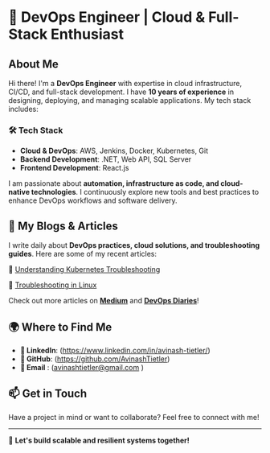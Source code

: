 # 🚀 DevOps Engineer | Cloud & Full-Stack Enthusiast

## About Me
Hi there! I'm a **DevOps Engineer** with expertise in cloud infrastructure, CI/CD, and full-stack development. I have **10 years of experience** in designing, deploying, and managing scalable applications. My tech stack includes:

### 🛠️ Tech Stack

- **Cloud & DevOps**: AWS, Jenkins, Docker, Kubernetes, Git
- **Backend Development**: .NET, Web API, SQL Server
- **Frontend Development**: React.js

I am passionate about **automation, infrastructure as code, and cloud-native technologies**. I continuously explore new tools and best practices to enhance DevOps workflows and software delivery.

## 📖 My Blogs & Articles
I write daily about **DevOps practices, cloud solutions, and troubleshooting guides**. 
Here are some of my recent articles:

📝 [Understanding Kubernetes Troubleshooting](https://devops-diaries.beehiiv.com/p/comprehensive-list-of-k8s-ecosystem-error)

📝 [Troubleshooting in Linux](https://medium.com/@devopsdiariesinfo/day-14-troubleshooting-in-linux-c2169f25ea96
)


Check out more articles on **[Medium](https://medium.com/@devopsdiariesinfo)** and **[DevOps Diaries](https://devops-diaries.beehiiv.com/)**!

## 🌍 Where to Find Me
- **💼 LinkedIn**: (https://www.linkedin.com/in/avinash-tietler/)
- **🔧 GitHub**: (https://github.com/AvinashTietler)
- **📩 Email** :  (avinashtietler@gmail.com )
## 📫 Get in Touch
Have a project in mind or want to collaborate? Feel free to connect with me!

---

🚀 **Let's build scalable and resilient systems together!**
